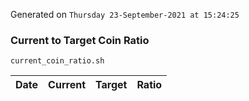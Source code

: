 Generated on `Thursday 23-September-2021 at 15:24:25`

### Current to Target Coin Ratio
`current_coin_ratio.sh`

Date|Current|Target|Ratio
---|---|---|---
